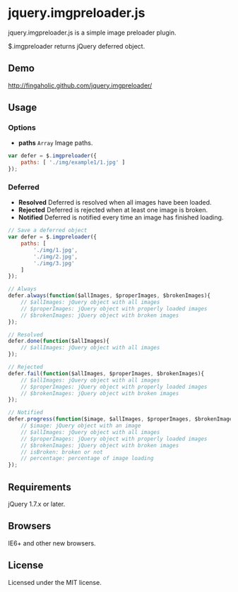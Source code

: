 # jquery.imgpreloader.js

jquery.imgpreloader.js is a simple image preloader plugin.

$.imgpreloader returns jQuery deferred object.

## Demo

http://fingaholic.github.com/jquery.imgpreloader/

## Usage

### Options

* **paths** `Array` Image paths.

```javascript
var defer = $.imgpreloader({
	paths: [ './img/example1/1.jpg' ]
});
```

### Deferred

* **Resolved** Deferred is resolved when all images have been loaded.
* **Rejected** Deferred is rejected when at least one image is broken.
* **Notified** Deferred is notified every time an image has finished loading.

```javascript
// Save a deferred object
var defer = $.imgpreloader({
	paths: [
		'./img/1.jpg',
		'./img/2.jpg',
		'./img/3.jpg'
	]
});

// Always
defer.always(function($allImages, $properImages, $brokenImages){
	// $allImages: jQuery object with all images
	// $properImages: jQuery object with properly loaded images
	// $brokenImages: jQuery object with broken images
});

// Resolved
defer.done(function($allImages){
	// $allImages: jQuery object with all images
});

// Rejected
defer.fail(function($allImages, $properImages, $brokenImages){
	// $allImages: jQuery object with all images
	// $properImages: jQuery object with properly loaded images
	// $brokenImages: jQuery object with broken images
});

// Notified
defer.progress(function($image, $allImages, $properImages, $brokenImages, isBroken, percentage){
	// $image: jQuery object with an image
	// $allImages: jQuery object with all images
	// $properImages: jQuery object with properly loaded images
	// $brokenImages: jQuery object with broken images
	// isBroken: broken or not
	// percentage: percentage of image loading
});
```

## Requirements

jQuery 1.7.x or later.

## Browsers

IE6+ and other new browsers.

## License

Licensed under the MIT license.
